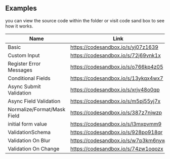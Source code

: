 ## Examples

you can view the source code within the folder or visit code sand box to see how it works.

| Name                        | Link                                |
| --------------------------- | ----------------------------------- |
| Basic                       | https://codesandbox.io/s/yj07z1639  |
| Custom Input                | https://codesandbox.io/s/72j69vnk1x |
| Register Error Messages     | https://codesandbox.io/s/o766kp4z05 |
| Conditional Fields          | https://codesandbox.io/s/13ykqx4wx7 |
| Async Submit Validation     | https://codesandbox.io/s/xrjv48o0qp |
| Async Field Validation      | https://codesandbox.io/s/m5pj55yj7x |
| Normalize/Format/Mask Field | https://codesandbox.io/s/387z7njwzp |
| initial form value          | https://codesandbox.io/s/l3mxpvmm9  |
| ValidationSchema            | https://codesandbox.io/s/928po918qr |
| Validation On Blur          | https://codesandbox.io/s/w7p3km6nyw |
| Validation On Change        | https://codesandbox.io/s/74zw1oqozx |
